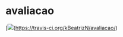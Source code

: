 # avaliacao

[<img src="https://travis-ci.org/BeatrizN/avaliacao.svg">(https://travis-ci.org/kBeatrizN/avaliacao/)



